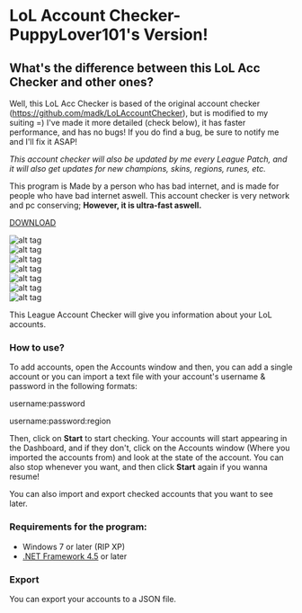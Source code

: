 # LoL Account Checker-PuppyLover101's Version!

## What's the difference between this LoL Acc Checker and other ones?

Well, this LoL Acc Checker is based of the original account checker (https://github.com/madk/LoLAccountChecker), but is modified to my suiting =) I've made it more detailed (check below), it has faster performance, and has no bugs! If you do find a bug, be sure to notify me and I'll fix it ASAP!

*This account checker will also be updated by me every League Patch, and it will also get updates for new champions, skins, regions, runes, etc.*

This program is Made by a person who has bad internet, and is made for people who have bad internet aswell. This account checker is very network and pc conserving; **However, it is ultra-fast aswell.**

[DOWNLOAD](https://github.com/CYCOABHI/LoL-Account-Checker-PuppyLover101/blob/master/LoLAccChecker-PuppyLover101.rar)

![alt tag](https://raw.githubusercontent.com/CYCOABHI/LoL-Account-Checker-PuppyLover101/master/Sample%20Image-Dashboard.png)
<br>
![alt tag](https://raw.githubusercontent.com/CYCOABHI/LoL-Account-Checker-PuppyLover101/master/Sample%20Image-Accounts.png)
<br>
![alt tag](https://raw.githubusercontent.com/CYCOABHI/LoL-Account-Checker-PuppyLover101/master/Sample%20Image-Champions.jpg)
<br>
![alt tag](https://raw.githubusercontent.com/CYCOABHI/LoL-Account-Checker-PuppyLover101/master/Sample%20Image-Skins.png)
<br>
![alt tag](https://raw.githubusercontent.com/CYCOABHI/LoL-Account-Checker-PuppyLover101/master/Sample%20Image-Runes.png)
<br>
![alt tag](https://raw.githubusercontent.com/CYCOABHI/LoL-Account-Checker-PuppyLover101/master/Sample%20Image-Transfers.png)
<br>
![alt tag](https://raw.githubusercontent.com/CYCOABHI/LoL-Account-Checker-PuppyLover101/master/Sample%20Image-Filter.png)
<br>

This League Account Checker will give you information about your LoL accounts.

### How to use?

To add accounts, open the Accounts window and then, you can add a single account or you can import a text file with your account's username & password in the following formats:

username:password

username:password:region

Then, click on **Start** to start checking. Your accounts will start appearing in the Dashboard, and if they don't, click on the Accounts window (Where you imported the accounts from) and look at the state of the account. You can also stop whenever you want, and then click **Start** again if you wanna resume!
 
You can also import and export checked accounts that you want to see later.

### Requirements for the program:

 * Windows 7 or later (RIP XP)
 * [.NET Framework 4.5](https://www.microsoft.com/en-us/download/details.aspx?id=30653) or later

### Export
You can export your accounts to a JSON file.
